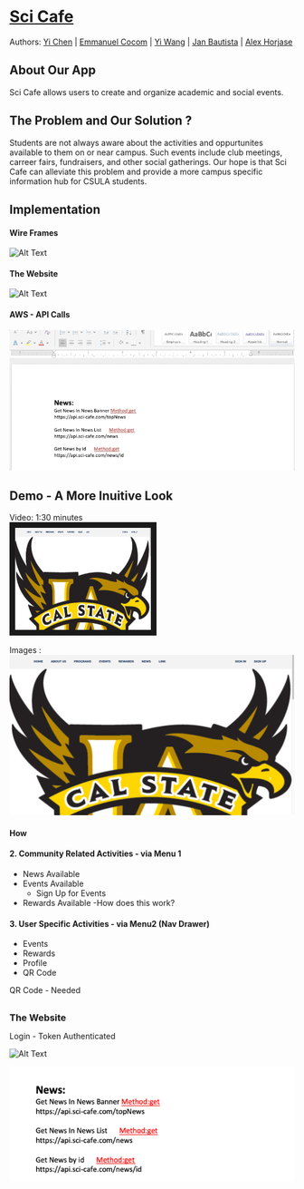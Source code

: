 # [Sci Cafe](https://sci-cafe.com/home)

Authors: [Yi Chen](https://github.com/chenyii426) | [Emmanuel Cocom](https://github.com/emmanuelcodev) | [Yi Wang](https://github.com/superhotdogzz) | [Jan Bautista](https://github.com/janB003) | [Alex Horjase](https://github.com/AHorejsi) 



## About Our App
Sci Cafe allows users to create and organize academic and social events. 


## The Problem and Our Solution ?
Students are not always aware about the activities and oppurtunites available to them on or near campus. Such events include club meetings, carreer fairs, fundraisers, and other social gatherings. Our hope is that Sci Cafe can alleviate this problem and provide a more campus specific information hub for CSULA students.



## Implementation

#### Wire Frames


![Alt Text](https://github.com/android-dev-team-11/science-cafe/blob/master/meta_resources/wire_frames.gif)

#### The Website 

![Alt Text](https://github.com/android-dev-team-11/science-cafe/blob/master/meta_resources/website_gif.gif)


#### AWS - API Calls
![Alt Text](https://github.com/android-dev-team-11/science-cafe/blob/master/meta_resources/api_calls_doc.gif)



## Demo - A More Inuitive Look
Video: 1:30 minutes
<br/>
<a href="https://www.youtube.com/watch?v=05iNw6LFs10" target="_blank"><img src="https://github.com/android-dev-team-11/science-cafe/blob/master/meta_resources/Website.png" 
alt="IMAGE ALT TEXT HERE" width="240" height="180" border="10" /></a>









Images :
![Home Page Image](https://github.com/android-dev-team-11/science-cafe/blob/master/meta_resources/Website.png "Logo Home Page Image")



#### How 

#### 2. Community Related Activities - via Menu 1
  - News Available
  - Events Available  
    - Sign Up for Events
  - Rewards Available
    -How does this work?

#### 3. User Specific Activities - via  Menu2 (Nav Drawer)
  - Events
  - Rewards
  - Profile
  - QR Code

QR Code - Needed



##



<summary><h3 style="display: inline;">The Website</h3>  </summary>



Login - Token Authenticated


![Alt Text](https://github.com/android-dev-team-11/science-cafe/blob/master/meta_resources/website_gif.gif)

![alt text](https://github.com/android-dev-team-11/science-cafe/blob/master/meta_resources/Api_Calls.png "Logo Api Documentation 1")
